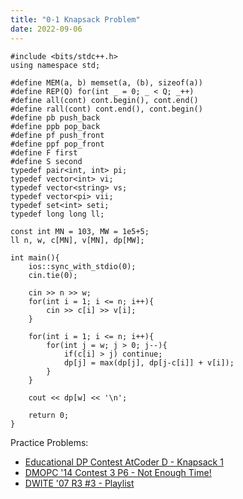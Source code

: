 ```yaml
---
title: "0-1 Knapsack Problem"
date: 2022-09-06
---
```


```
#include <bits/stdc++.h>
using namespace std;

#define MEM(a, b) memset(a, (b), sizeof(a))
#define REP(Q) for(int _ = 0; _ < Q; _++)
#define all(cont) cont.begin(), cont.end()
#define rall(cont) cont.end(), cont.begin()
#define pb push_back
#define ppb pop_back
#define pf push_front
#define ppf pop_front
#define F first
#define S second
typedef pair<int, int> pi;
typedef vector<int> vi;
typedef vector<string> vs;
typedef vector<pi> vii;
typedef set<int> seti;
typedef long long ll;

const int MN = 103, MW = 1e5+5;
ll n, w, c[MN], v[MN], dp[MW];

int main(){
    ios::sync_with_stdio(0);
    cin.tie(0);
    
    cin >> n >> w;
    for(int i = 1; i <= n; i++){
        cin >> c[i] >> v[i];
    }

    for(int i = 1; i <= n; i++){
        for(int j = w; j > 0; j--){
            if(c[i] > j) continue;
            dp[j] = max(dp[j], dp[j-c[i]] + v[i]);
        }
    }

    cout << dp[w] << '\n';

    return 0;
}
```

Practice Problems:
- [Educational DP Contest AtCoder D - Knapsack 1](https://dmoj.ca/problem/dpd)
- [DMOPC '14 Contest 3 P6 - Not Enough Time!](https://dmoj.ca/problem/dmopc14c3p6)
- [DWITE '07 R3 #3 - Playlist](https://dmoj.ca/problem/dwite07c3p3)
